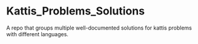 # Kattis_Problems_Solutions
A repo that groups multiple well-documented solutions for kattis problems with different languages.
